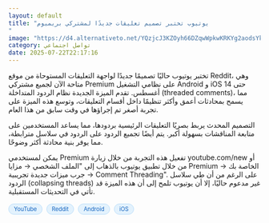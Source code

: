 ```yaml
---
layout: default
title: "يوتيوب تختبر تصميم تعليقات جديدًا لمشتركي بريميوم
"
image: "https://d4.alternativeto.net/YQzjcJ3KZOyh66DZqwWpkwKRKYg2aodsYkl_85zxgZw/rs:fill:1520:760:0/g:ce:0:0/YWJzOi8vZGlzdC9jb250ZW50LzE3NTMyMjI5MDg5MjgucG5n.png"
category: تواصل اجتماعي
date: 2025-07-22T22:17:16
---
```


تختبر يوتيوب حاليًا تصميمًا جديدًا لواجهة التعليقات المستوحاة من موقع Reddit، وهي متاحة الآن لجميع مشتركي Premium على نظامي التشغيل Android و iOS حتى 14 أغسطس. تقدم الميزة الجديدة نظام الردود المتداخلة (threaded comments)، مما يسمح بمحادثات أعمق وأكثر تنظيمًا داخل أقسام التعليقات، وتوسع هذه الميزة على تجربة أصغر تم إجراؤها في وقت سابق من هذا العام.

التصميم المحدث يربط بصريًا التعليقات الرئيسية بردودها، مما يساعد المستخدمين على متابعة المناقشات بسهولة أكبر. يتم أيضًا تجميع الردود على الردود في سلاسل مترابطة، مما يوفر بنية محادثة أكثر وضوحًا.

يمكن لمستخدمي Premium تفعيل هذه التجربة من خلال زيارة youtube.com/new أو من خلال تطبيق يوتيوب بالذهاب إلى "الملف الشخصي → مزايا Premium الخاصة بك → جرب ميزات جديدة تجريبية → Comment Threading". على الرغم من أن طي سلاسل الردود (collapsing threads) غير مدعوم حاليًا، إلا أن يوتيوب تلمح إلى أن هذه الميزة قد تأتي في التحديثات المستقبلية.

<div style="margin-top:2px; margin-bottom:2px;"><a href="https://bidjadraft.github.io/?query=YouTube" style="background:#e3f2fd; color:#1565c0; font-size:80%; border-radius:12px; padding:3px 10px; margin:2px 4px 2px 0; display:inline-block; border:1px solid #bbdefb; text-decoration:none;">YouTube</a> <a href="https://bidjadraft.github.io/?query=Reddit" style="background:#e3f2fd; color:#1565c0; font-size:80%; border-radius:12px; padding:3px 10px; margin:2px 4px 2px 0; display:inline-block; border:1px solid #bbdefb; text-decoration:none;">Reddit</a> <a href="https://bidjadraft.github.io/?query=Android" style="background:#e3f2fd; color:#1565c0; font-size:80%; border-radius:12px; padding:3px 10px; margin:2px 4px 2px 0; display:inline-block; border:1px solid #bbdefb; text-decoration:none;">Android</a> <a href="https://bidjadraft.github.io/?query=iOS" style="background:#e3f2fd; color:#1565c0; font-size:80%; border-radius:12px; padding:3px 10px; margin:2px 4px 2px 0; display:inline-block; border:1px solid #bbdefb; text-decoration:none;">iOS</a></div><br><br>
